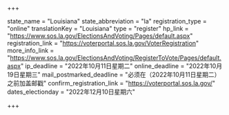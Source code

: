 +++

state_name = "Louisiana"
state_abbreviation = "la"
registration_type = "online"
translationKey = "Louisiana"
type = "register"
hp_link = "https://www.sos.la.gov/ElectionsAndVoting/Pages/default.aspx"
registration_link = "https://voterportal.sos.la.gov/VoterRegistration"
more_info_link = "https://www.sos.la.gov/ElectionsAndVoting/RegisterToVote/Pages/default.aspx"
ip_deadline = "2022年10月11日星期二"
online_deadline = "2022年10月19日星期三"
mail_postmarked_deadline = "必须在（2022年10月11日星期二）之前加盖邮戳"
confirm_registration_link = "https://voterportal.sos.la.gov/"
dates_electionday = "2022年12月10日星期六"

+++